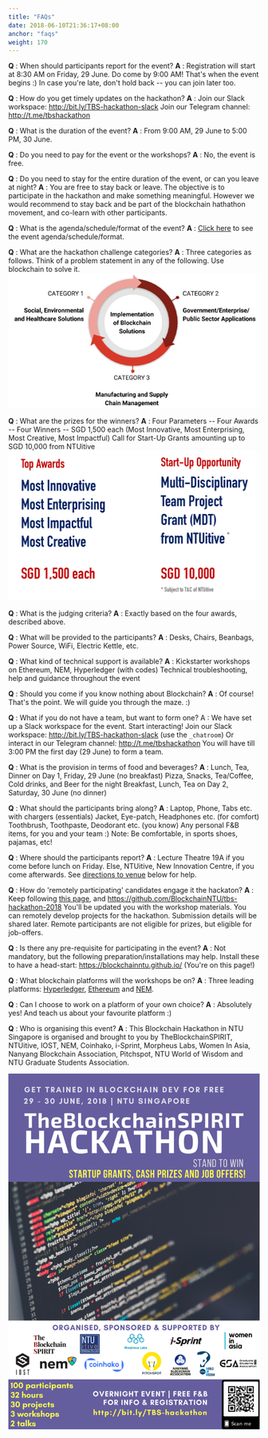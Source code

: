 ```yaml
---
title: "FAQs"
date: 2018-06-10T21:36:17+08:00
anchor: "faqs"
weight: 170
---
```


**Q** : When should participants report for the event?
**A** : Registration will start at 8:30 AM on Friday, 29 June.
		Do come by 9:00 AM! That's when the event begins :)
		In case you're late, don't hold back -- you can join later too.

**Q** : How do you get timely updates on the hackathon?
**A** : Join our Slack workspace: http://bit.ly/TBS-hackathon-slack
		Join our Telegram channel: http://t.me/tbshackathon

**Q** : What is the duration of the event?
**A** : From 9:00 AM, 29 June to 5:00 PM, 30 June.

**Q** : Do you need to pay for the event or the workshops?
**A** : No, the event is free.

**Q** : Do you need to stay for the entire duration of the event, or can you leave at night?
**A** : You are free to stay back or leave. The objective is to participate in the hackathon and make something meaningful. However we would recommend to stay back and be part of the blockchain hathathon movement, and co-learn with other participants.

**Q** : What is the agenda/schedule/format of the event?
**A** : [Click here](http://localhost:1313/#agenda) to see the event agenda/schedule/format.   

**Q** : What are the hackathon challenge categories?
**A** : Three categories as follows.
        Think of a problem statement in any of the following.
        Use blockchain to solve it.
        ![](challenge.png "Challenge Categories")

**Q** : What are the prizes for the winners?
**A** : Four Parameters -- Four Awards -- Four Winners -- SGD 1,500 each
     (Most Innovative, Most Enterprising, Most Creative, Most Impactful)
     Call for Start-Up Grants amounting up to SGD 10,000 from NTUitive
     ![](awards-opportunities.png "Awards and Opportunities")

**Q** : What is the judging criteria?
**A** : Exactly based on the four awards, described above.

**Q** : What will be provided to the participants?
**A** : Desks, Chairs, Beanbags, Power Source, WiFi, Electric Kettle, etc.

**Q** : What kind of technical support is available?
**A** : Kickstarter workshops on Ethereum, NEM, Hyperledger (with codes)
     Technical troubleshooting, help and guidance throughout the event

**Q** : Should you come if you know nothing about Blockchain?
**A** : Of course! That's the point. We will guide you through the maze. :)

**Q** : What if you do not have a team, but want to form one?
A : We have set up a Slack workspace for the event. Start interacting!
     Join our Slack workspace: http://bit.ly/TBS-hackathon-slack (use the `_chatroom`)
     Or interact in our Telegram channel: http://t.me/tbshackathon
     You will have till 3:00 PM the first day (29 June) to form a team.

**Q** : What is the provision in terms of food and beverages?
**A** : Lunch, Tea, Dinner on Day 1, Friday, 29 June (no breakfast)
     Pizza, Snacks, Tea/Coffee, Cold drinks, and Beer for the night
     Breakfast, Lunch, Tea on Day 2, Saturday, 30 June (no dinner)

**Q** : What should the participants bring along?
**A** : Laptop, Phone, Tabs etc. with chargers (essentials)
     Jacket, Eye-patch, Headphones etc. (for comfort)
     Toothbrush, Toothpaste, Deodorant etc. (you know)
     Any personal F&B items, for you and your team :)
     Note: Be comfortable, in sports shoes, pajamas, etc!

**Q** : Where should the participants report?
**A** : Lecture Theatre 19A if you come before lunch on Friday.
     Else, NTUitive, New Innovation Centre, if you come afterwards.
     See [directions to venue](#venue) below for help. 

**Q** : How do 'remotely participating' candidates engage it the hackaton?
**A** : Keep following [this page](#), and https://github.com/BlockchainNTU/tbs-hackathon-2018
		You'll be updated you with the workshop materials.
		You can remotely develop projects for the hackathon.
		Submission details will be shared later.
		Remote participants are not eligible for prizes, but eligible for job-offers.

**Q** : Is there any pre-requisite for participating in the event?
**A** : Not mandatory, but the following preparation/installations may help.
     Install these to have a head-start: https://blockchainntu.github.io/ (You're on this page!)

**Q** : What blockchain platforms will the workshops be on?
**A** : Three leading platforms: [Hyperledger](https://www.hyperledger.org), [Ethereum](https://ethereum.org) and [NEM](http://nem.io).

**Q** : Can I choose to work on a platform of your own choice?
**A** : Absolutely yes! And teach us about your favourite platform :)

**Q** : Who is organising this event?
**A** : This Blockchain Hackathon in NTU Singapore is organised and brought to you by TheBlockchainSPIRIT, NTUitive, IOST, NEM, Coinhako, i-Sprint, Morpheus Labs, Women In Asia, Nanyang Blockchain Association, Pitchspot, NTU World of Wisdom and NTU Graduate Students Association.


<!-- ![](http://scse.ntu.edu.sg/SPIRIT/updates/Documents/_ATK-zWA.png "TheBlockchainSPIRIT Hackathon") -->
![](poster.png "TheBlockchainSPIRIT Hackathon")

